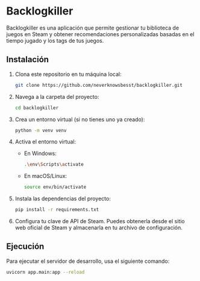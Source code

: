 # Backlogkiller

Backlogkiller es una aplicación que permite gestionar tu biblioteca de juegos en Steam y obtener recomendaciones personalizadas basadas en el tiempo jugado y los tags de tus juegos.

## Instalación

1. Clona este repositorio en tu máquina local:
    ```bash
    git clone https://github.com/neverknowsbesst/backlogkiller.git
    ```

2. Navega a la carpeta del proyecto:
    ```bash
    cd backlogkiller
    ```

3. Crea un entorno virtual (si no tienes uno ya creado):
    ```bash
    python -m venv venv
    ```

4. Activa el entorno virtual:
    - En Windows:
      ```bash
      .\env\Scripts\activate
      ```
    - En macOS/Linux:
      ```bash
      source env/bin/activate
      ```

5. Instala las dependencias del proyecto:
    ```bash
    pip install -r requirements.txt
    ```

6. Configura tu clave de API de Steam. Puedes obtenerla desde el sitio web oficial de Steam y almacenarla en tu archivo de configuración.

## Ejecución

Para ejecutar el servidor de desarrollo, usa el siguiente comando:

```bash
uvicorn app.main:app --reload

